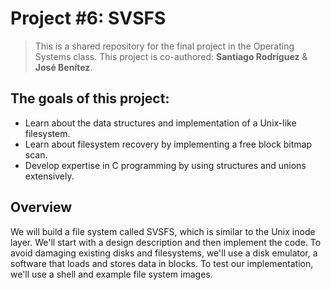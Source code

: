 # Project #6: SVSFS

> This is a shared repository for the final project in the Operating Systems class. 
> This project is co-authored: **Santiago Rodríguez** & **José Benítez**. 

## The goals of this project:
- Learn about the data structures and implementation of a Unix-like filesystem.
- Learn about filesystem recovery by implementing a free block bitmap scan.
- Develop expertise in C programming by using structures and unions extensively.

## Overview
We will build a file system called SVSFS, which is similar to the Unix inode layer. We'll start with a design description and then implement the code. To avoid damaging existing disks and filesystems, we'll use a disk emulator, a software that loads and stores data in blocks. To test our implementation, we'll use a shell and example file system images. 
